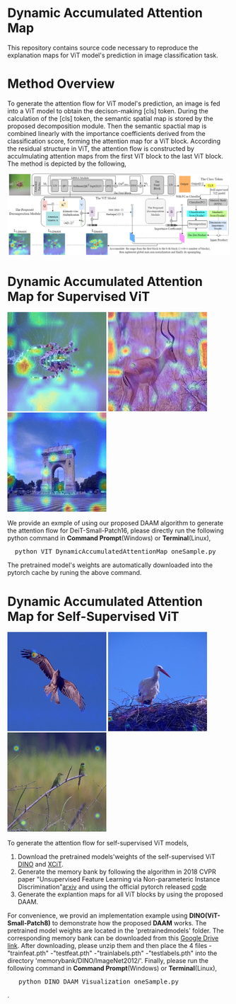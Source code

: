 # Dynamic Accumulated Attention Map
This repository contains source code necessary to reproduce the explanation maps for ViT model's prediction in image classification task.
# Method Overview
To generate the attention flow for ViT model's prediction, an image is fed into a ViT model to obtain the decison-making [cls] token. During the calculation of the [cls] token, the semantic spatial map is stored by the proposed decomposition module. Then the semantic spactial map is combined linearly with the importance coefficients derived from the classification score, forming the attention map for a ViT block. According the residual structure in ViT, the attention flow is constructed by acculmulating attention maps from the first ViT block to the last ViT block. The method is depicted by the following, 

![Framwork](./.img/FrameworkDAAM.jpg)

# Dynamic Accumulated Attention Map for Supervised ViT
![spider](./.img/DeiT(S_P16)_spider.gif)         ![impala](./.img/DeiT(S_P16)_impala.gif)         ![triumphal_arch](./.img/DeiT(S_P16)_triumphal_arch.gif)

We provide an exmple of using our proposed DAAM algorithm to generate the attention flow for DeiT-Small-Patch16, please directly run the following python command in **Command Prompt**(Windows) or **Terminal**(Linux), 
<pre>
  python VIT_DynamicAccumulatedAttentionMap_oneSample.py
</pre>
The pretrained model's weights are automatically downloaded into the pytorch cache by runing the above command. 

# Dynamic Accumulated Attention Map for Self-Supervised ViT
![hawk](./.img/DINO(ViT-s-p8)_hawk.gif)         ![crane](./.img/DINO(vit_s_p8)_crane.gif)         ![bee_eater](./.img/DINO(vit_s_p8)bee_eater.gif)   

To generate the attention flow for self-supervised ViT models, 
1. Download the pretrained models'weights of the self-supervised ViT [DINO](https://github.com/facebookresearch/dino) and [XCiT](https://github.com/facebookresearch/xcit).
2. Generate the memory bank by following the algorithm in 2018 CVPR paper "Unsupervised Feature Learning via Non-parameteric Instance Discrimination"[arxiv](http://arxiv.org/pdf/1805.01978) and using the official pytorch released [code](https://github.com/zhirongw/lemniscate.pytorch)
3. Generate the explantion maps for all ViT blocks by using the proposed DAAM.
   
For convenience, we provid an implementation example using **DINO(ViT-Small-Patch8)** to demonstrate how the proposed **DAAM** works. 
The pretrained model weights are located in the 'pretrainedmodels' folder. The corresponding memory bank can be downloaded from this [Google Drive link](https://drive.google.com/drive/folders/1PRvqtsTxCojx6iqXIqTxM8kA_GGDyFKb?usp=sharing). After downloading, please unzip them and then place the 4 files 
-"trainfeat.pth" 
-"testfeat.pth" 
-"trainlabels.pth" 
-"testlabels.pth" 
into the directory 
'memorybank/DINO/ImageNet2012/'. 
Finally, please run the following command in **Command Prompt**(Windows) or **Terminal**(Linux),
<pre>
   python DINO_DAAM_Visualization_oneSample.py
</pre> 
.   
